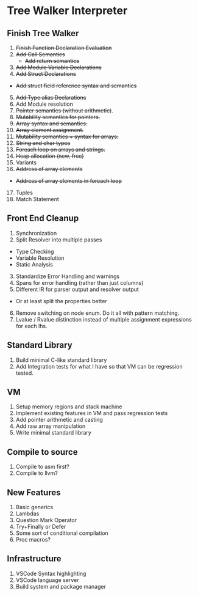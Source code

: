 # Tree Walker Interpreter

## Finish Tree Walker
 1. ~~Finish Function Declaration Evaluation~~
 2. ~~Add Call Semantics~~
    - ~~Add return semantics~~
 3. ~~Add Module Variable Declarations~~
 4. ~~Add Struct Declarations~~
   - ~~Add struct field reference syntax and semantics~~
 5. ~~Add Type alias Declarations~~
 6. Add Module resolution
 7. ~~Pointer semantics (without arithmetic)~~.
 8. ~~Mutability semantics for pointers.~~
 9. ~~Array syntax and semantics.~~
 10. ~~Array element assignment.~~
 11. ~~Mutability semantics + syntax for arrays.~~
 12. ~~String and char types~~
 13. ~~Foreach loop on arrays and strings.~~
 14. ~~Heap allocation (new, free)~~
 15. Variants
 16. ~~Address of array elements~~
  - ~~Address of array elements in foreach loop~~
 17. Tuples
 18. Match Statement

## Front End Cleanup
1. Synchronization
2. Split Resolver into multiple passes
 - Type Checking
 - Variable Resolution
 - Static Analysis
3. Standardize Error Handling and warnings
4. Spans for error handling (rather than just columns)
5. Different IR for parser output and resolver output
 - Or at least split the properties better
6. Remove switching on node enum. Do it all with pattern matching.
7. Lvalue / Rvalue distinction instead of multiple assignment expressions for each lhs.

## Standard Library
 1. Build minimal C-like standard library
 2. Add Integration tests for what I have so that VM can be regression tested.

## VM
 1. Setup memory regions and stack machine
 2. Implement existing features in VM and pass regression tests
 3. Add pointer arithmetic and casting
 4. Add raw array manipulation
 5. Write minimal standard library

## Compile to source
 1. Compile to asm first?
 2. Compile to llvm?

## New Features
 1. Basic generics
 2. Lambdas
 3. Question Mark Operator
 4. Try+Finally or Defer
 5. Some sort of conditional compilation
 6. Proc macros?

## Infrastructure
 1. VSCode Syntax highlighting
 2. VSCode language server
 3. Build system and package manager
